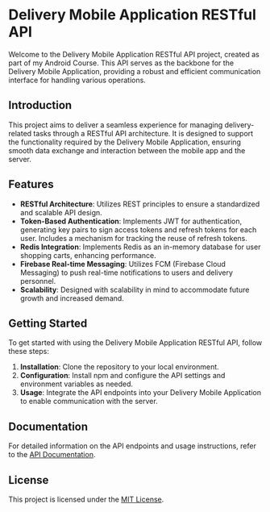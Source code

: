 # Delivery Mobile Application RESTful API

Welcome to the Delivery Mobile Application RESTful API project, created as part of my Android Course. This API serves as the backbone for the Delivery Mobile Application, providing a robust and efficient communication interface for handling various operations.

## Introduction

This project aims to deliver a seamless experience for managing delivery-related tasks through a RESTful API architecture. It is designed to support the functionality required by the Delivery Mobile Application, ensuring smooth data exchange and interaction between the mobile app and the server.

## Features

- **RESTful Architecture**: Utilizes REST principles to ensure a standardized and scalable API design.
- **Token-Based Authentication**: Implements JWT for authentication, generating key pairs to sign access tokens and refresh tokens for each user. Includes a mechanism for tracking the reuse of refresh tokens.
- **Redis Integration**: Implements Redis as an in-memory database for user shopping carts, enhancing performance.
- **Firebase Real-time Messaging**: Utilizes FCM (Firebase Cloud Messaging) to push real-time notifications to users and delivery personnel.
- **Scalability**: Designed with scalability in mind to accommodate future growth and increased demand.

## Getting Started

To get started with using the Delivery Mobile Application RESTful API, follow these steps:

1. **Installation**: Clone the repository to your local environment.
2. **Configuration**: Install npm and configure the API settings and environment variables as needed.
4. **Usage**: Integrate the API endpoints into your Delivery Mobile Application to enable communication with the server.

## Documentation

For detailed information on the API endpoints and usage instructions, refer to the [API Documentation](https://documenter.getpostman.com/view/33974902/2sA3Bn5sGM).

## License

This project is licensed under the [MIT License](LICENSE).
